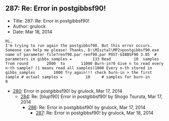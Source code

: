## 287: Re: Error in postgibbsf90!

- Title: 287: Re: Error in postgibbsf90!
- Author: grulock
- Date: Mar 18, 2014

```
Hi,
I'm trying to run again the postgibbsf90. But this error occurs. Someone can help me please! Thanks, D:\MIsztal\MP2>postgibbsf90.exe name of parameter file?renf90.par renf90.par POST-GIBBSF90 3.05  # parameters in gibbs_samples =         133 Read          10  samples from round        2000  to       11000 Burn-in?0 Give n to read every n-th sample? (1 means read all samples)1000 Every n-th stored in gibbs_samples        1000 Try again!!! check burn-in > the first sample # actual samples =          10     # samples for burn-in           0
```

- [280](0280.md): Error in postgibbsf90! by grulock, Mar 17, 2014
    - [284](0284.md): Re: [blupf90] Error in postgibbsf90! by Shogo Tsuruta, Mar 17, 2014
        - [286](0286.md): Re: Error in postgibbsf90! by grulock, Mar 17, 2014
            - [287](0287.md): Re: Error in postgibbsf90! by grulock, Mar 18, 2014
